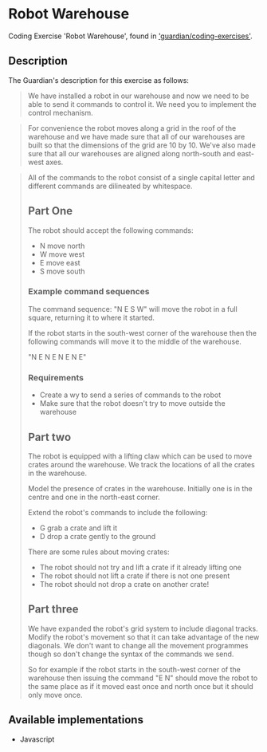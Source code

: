 # Robot Warehouse 

Coding Exercise 'Robot Warehouse', found in ['guardian/coding-exercises'](https://github.com/guardian/coding-exercises).

## Description

The Guardian's description for this exercise as follows:

> We have installed a robot in our warehouse and now we need to be able to send it commands to control it. We need you to implement the control mechanism.

> For convenience the robot moves along a grid in the roof of the warehouse and we have made sure that all of our warehouses are built so that the dimensions of the grid are 10 by 10. We've also made sure that all our warehouses are aligned along north-south and east-west axes.

> All of the commands to the robot consist of a single capital letter and different commands are dilineated by whitespace.
> 
> ## Part One
> 
> The robot should accept the following commands:
> 
> * N move north
> * W move west
> * E move east
> * S move south
> 
> ### Example command sequences
> 
> The command sequence: "N E S W" will move the robot in a full square, returning it to where it started.
> 
> If the robot starts in the south-west corner of the warehouse then the following commands will move it to the middle of the warehouse.
> 
> "N E N E N E N E"
> 
> ### Requirements
> 
> * Create a wy to send a series of commands to the robot
> * Make sure that the robot doesn't try to move outside the warehouse
> 
> ## Part two
> 
> The robot is equipped with a lifting claw which can be used to move crates around the warehouse. We track the locations of all the crates in the warehouse.
> 
> Model the presence of crates in the warehouse. Initially one is in the centre and one in the north-east corner.
> 
> Extend the robot's commands to include the following:
> 
> * G grab a crate and lift it
> * D drop a crate gently to the ground
> 
> There are some rules about moving crates:
> 
> * The robot should not try and lift a crate if it already lifting one
> * The robot should not lift a crate if there is not one present
> * The robot should not drop a crate on another crate!
> 
> ## Part three
> 
> We have expanded the robot's grid system to include diagonal tracks. Modify the robot's movement so that it can take advantage of the new diagonals. We don't want to change all the movement programmes though so don't change the syntax of the commands we send.
> 
> So for example if the robot starts in the south-west corner of the warehouse then issuing the command "E N" should move the robot to the same place as if it moved east once and north once but it should only move once.

## Available implementations

* Javascript
